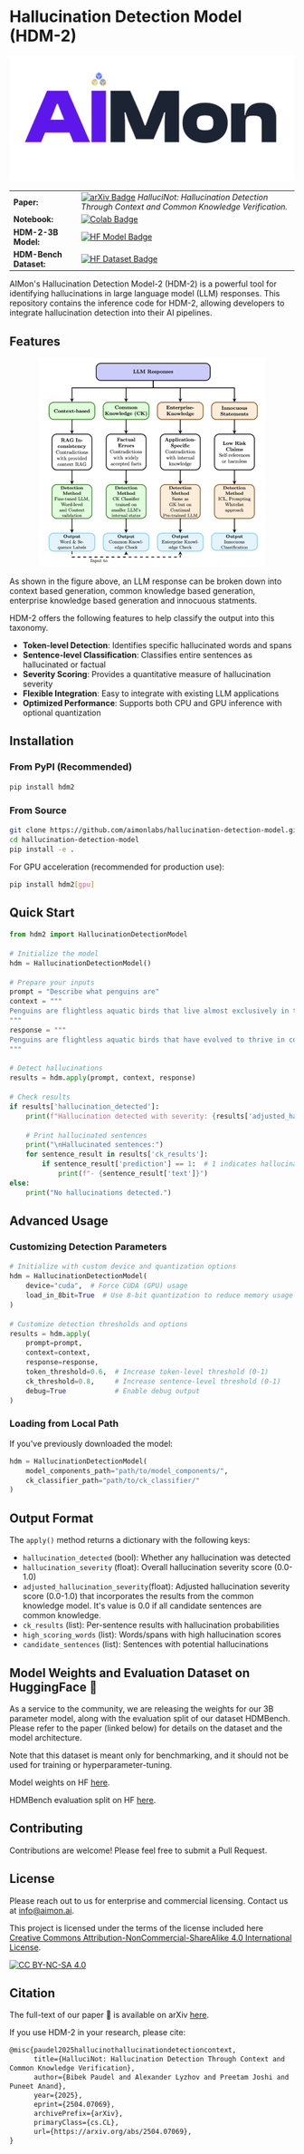 # Hallucination Detection Model (HDM-2)

<p align="center">
  <img src="images/aimon_logo.png" alt="AIMon Logo">
</p>

<table>
  <tr>
    <td><strong>Paper:</strong></td>
    <td><a href="https://arxiv.org/abs/2504.07069"><img src="https://img.shields.io/badge/arXiv-2504.07069-b31b1b.svg" alt="arXiv Badge" /></a> <em>HalluciNot: Hallucination Detection Through Context and Common Knowledge Verification.</em></td>
  </tr>
  <tr>
    <td><strong>Notebook:</strong></td>
    <td><a href="https://colab.research.google.com/drive/1HclyB06t-wZVIxuK6AlyifRaf77vO5Yz?usp=sharing"><img src="https://colab.research.google.com/assets/colab-badge.svg" alt="Colab Badge" /></a></td>
  </tr>
  <tr>
    <td><strong>HDM-2-3B Model:</strong></td>
    <td><a href="https://huggingface.co/AimonLabs/hallucination-detection-model"><img src="https://huggingface.co/datasets/huggingface/badges/resolve/main/model-on-hf-md-dark.svg" alt="HF Model Badge" /></a></td>
  </tr>
  <tr>
    <td><strong>HDM-Bench Dataset:</strong></td>
    <td><a href="https://huggingface.co/datasets/AimonLabs/HDM-Bench"><img src="https://huggingface.co/datasets/huggingface/badges/resolve/main/dataset-on-hf-md-dark.svg" alt="HF Dataset Badge" /></a></td>
  </tr>
</table>

<!--
**Paper:** *HalluciNot: Hallucination Detection Through Context and Common Knowledge Verification.* [![Read full-text on arXiv](https://img.shields.io/badge/arXiv-2504.07069-b31b1b.svg)](https://arxiv.org/abs/2504.07069) 

**Notebook:** [![Open In Colab](https://colab.research.google.com/assets/colab-badge.svg)](https://colab.research.google.com/drive/1HclyB06t-wZVIxuK6AlyifRaf77vO5Yz#scrollTo=UVvBvBMWrDiv)

**Paper:** 
[![Read full-text on arXiv](https://img.shields.io/badge/arXiv-2504.07069-b31b1b.svg)](https://arxiv.org/abs/2504.07069)

*HalluciNot: Hallucination Detection Through Context and Common Knowledge Verification.*

**Notebook:** [![Open In Colab](https://colab.research.google.com/assets/colab-badge.svg)](https://colab.research.google.com/drive/1HclyB06t-wZVIxuK6AlyifRaf77vO5Yz?usp=sharing)

**GitHub Repository:** 
[![Repo](https://img.shields.io/badge/GitHub-100000?style=for-the-badge&logo=github&logoColor=white
)](https://github.com/aimonlabs/hallucination-detection-model)

**HDM-2-3B Model:**
[![Model on HF](https://huggingface.co/datasets/huggingface/badges/resolve/main/model-on-hf-md-dark.svg)](https://huggingface.co/AimonLabs/hallucination-detection-model)

**HDM-Bench Dataset:**
[![Dataset on HF](https://huggingface.co/datasets/huggingface/badges/resolve/main/dataset-on-hf-md-dark.svg)](https\://huggingface.co/datasets/AimonLabs/HDM-Bench)
-->

AIMon's Hallucination Detection Model-2 (HDM-2) is a powerful tool for identifying hallucinations in large language model (LLM) responses. This repository contains the inference code for HDM-2, allowing developers to integrate hallucination detection into their AI pipelines.

## Features

<p align="center">
  <img src="images/taxonomy.png" width=400" alt="LLM Response Taxonomy">
</p>

As shown in the figure above, an LLM response can be broken down into context based generation, common knowledge based generation, enterprise knowledge based generation and innocuous statments. 

HDM-2 offers the following features to help classify the output into this taxonomy.

- **Token-level Detection**: Identifies specific hallucinated words and spans
- **Sentence-level Classification**: Classifies entire sentences as hallucinated or factual
- **Severity Scoring**: Provides a quantitative measure of hallucination severity
- **Flexible Integration**: Easy to integrate with existing LLM applications
- **Optimized Performance**: Supports both CPU and GPU inference with optional quantization

## Installation

### From PyPI (Recommended)

```bash
pip install hdm2
```

### From Source

```bash
git clone https://github.com/aimonlabs/hallucination-detection-model.git
cd hallucination-detection-model
pip install -e .
```

For GPU acceleration (recommended for production use):

```bash
pip install hdm2[gpu]
```

## Quick Start

```python
from hdm2 import HallucinationDetectionModel

# Initialize the model
hdm = HallucinationDetectionModel()

# Prepare your inputs
prompt = "Describe what penguins are"
context = """
Penguins are flightless aquatic birds that live almost exclusively in the Southern Hemisphere. They are highly adapted for life in the water, with a countershaded dark and white plumage.
"""
response = """
Penguins are flightless aquatic birds that have evolved to thrive in cold environments, primarily in the Southern Hemisphere. Their bodies are perfectly adapted for marine life - they have wings that have evolved into flippers for swimming, dense waterproof feathers for insulation, and a countershaded dark and white plumage that provides camouflage while swimming. The black back and white front coloration helps them blend in when viewed from above or below in the water. Penguins feed primarily on fish, squid, and krill, which they catch while swimming underwater. They are highly social birds that nest in colonies, sometimes containing thousands of individuals. Of the 18 penguin species, the Emperor penguin is the largest, standing about 1.1 meters tall, while the Little Blue penguin is the smallest at around 40 centimeters.
"""

# Detect hallucinations
results = hdm.apply(prompt, context, response)

# Check results
if results['hallucination_detected']:
    print(f"Hallucination detected with severity: {results['adjusted_hallucination_severity']:.4f}")
    
    # Print hallucinated sentences
    print("\nHallucinated sentences:")
    for sentence_result in results['ck_results']:
        if sentence_result['prediction'] == 1:  # 1 indicates hallucination
            print(f"- {sentence_result['text']}")
else:
    print("No hallucinations detected.")
```

## Advanced Usage

### Customizing Detection Parameters

```python
# Initialize with custom device and quantization options
hdm = HallucinationDetectionModel(
    device="cuda",  # Force CUDA (GPU) usage
    load_in_8bit=True  # Use 8-bit quantization to reduce memory usage
)

# Customize detection thresholds and options
results = hdm.apply(
    prompt=prompt,
    context=context, 
    response=response,
    token_threshold=0.6,  # Increase token-level threshold (0-1)
    ck_threshold=0.8,     # Increase sentence-level threshold (0-1)
    debug=True            # Enable debug output
)
```

### Loading from Local Path

If you've previously downloaded the model:

```python
hdm = HallucinationDetectionModel(
    model_components_path="path/to/model_components/",
    ck_classifier_path="path/to/ck_classifier/"
)
```

## Output Format

The `apply()` method returns a dictionary with the following keys:

- `hallucination_detected` (bool): Whether any hallucination was detected
- `hallucination_severity` (float): Overall hallucination severity score (0.0-1.0)
- `adjusted_hallucination_severity`(float): Adjusted hallucination severity score (0.0-1.0) that incorporates the results from the common knowledge model. It's value is 0.0 if all candidate sentences are common knowledge.
- `ck_results` (list): Per-sentence results with hallucination probabilities
- `high_scoring_words` (list): Words/spans with high hallucination scores
- `candidate_sentences` (list): Sentences with potential hallucinations

## Model Weights and Evaluation Dataset on HuggingFace 🤗

As a service to the community, we are releasing the weights for our 3B parameter model, along with the evaluation split of our dataset HDMBench.
Please refer to the paper (linked below) for details on the dataset and the model architecture.

Note that this dataset is meant only for benchmarking, and it should not be used for training or hyperparameter-tuning.

Model weights on HF [here](https://huggingface.co/AimonLabs/hallucination-detection-model/).

HDMBench evaluation split on HF [here](https://huggingface.co/datasets/AimonLabs/HDM-Bench).

## Contributing

Contributions are welcome! Please feel free to submit a Pull Request.

## License

Please reach out to us for enterprise and commercial licensing. Contact us at info@aimon.ai.


This project is licensed under the terms of the license included here
[Creative Commons Attribution-NonCommercial-ShareAlike 4.0 International License][cc-by-nc-sa].

[![CC BY-NC-SA 4.0][cc-by-nc-sa-shield]][cc-by-nc-sa]

<!-- 
[![CC BY-NC-SA 4.0][cc-by-nc-sa-image]][cc-by-nc-sa]
--->

[cc-by-nc-sa]: http://creativecommons.org/licenses/by-nc-sa/4.0/
[cc-by-nc-sa-image]: https://licensebuttons.net/l/by-nc-sa/4.0/88x31.png
[cc-by-nc-sa-shield]: https://img.shields.io/badge/License-CC%20BY--NC--SA%204.0-lightgrey.svg


## Citation

The full-text of our paper 📃 is available on arXiv [here](https://arxiv.org/abs/2504.07069).

If you use HDM-2 in your research, please cite:

```
@misc{paudel2025hallucinothallucinationdetectioncontext,
      title={HalluciNot: Hallucination Detection Through Context and Common Knowledge Verification}, 
      author={Bibek Paudel and Alexander Lyzhov and Preetam Joshi and Puneet Anand},
      year={2025},
      eprint={2504.07069},
      archivePrefix={arXiv},
      primaryClass={cs.CL},
      url={https://arxiv.org/abs/2504.07069}, 
}
```
